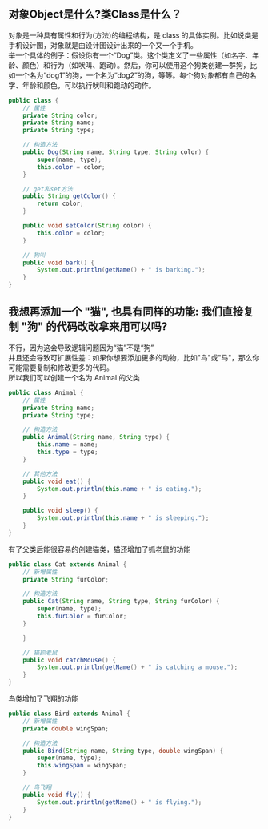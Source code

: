 ## 对象Object是什么?类Class是什么？
对象是一种具有属性和行为(方法)的编程结构，是 class 的具体实例。比如说类是手机设计图，对象就是由设计图设计出来的一个又一个手机。  
举一个具体的例子：假设你有一个“Dog”类。这个类定义了一些属性（如名字、年龄、颜色）和行为（如吠叫、跑动）。然后，你可以使用这个狗类创建一群狗，比如一个名为“dog1”的狗，一个名为“dog2”的狗，等等。每个狗对象都有自己的名字、年龄和颜色，可以执行吠叫和跑动的动作。
``` java
public class {
    // 属性
    private String color;
    private String name;
    private String type;

    // 构造方法
    public Dog(String name, String type, String color) {
        super(name, type);
        this.color = color;
    }

    // get和set方法
    public String getColor() {
        return color;
    }

    public void setColor(String color) {
        this.color = color;
    }

    // 狗叫
    public void bark() {
        System.out.println(getName() + " is barking.");
    }
}
```
## 我想再添加一个 "猫", 也具有同样的功能: 我们直接复制 "狗" 的代码改改拿来用可以吗?
不行，因为这会导致逻辑问题因为“猫”不是“狗”  
并且还会导致可扩展性差：如果你想要添加更多的动物，比如"鸟"或"马"，那么你可能需要复制和修改更多的代码。  
所以我们可以创建一个名为 Animal 的父类

``` java
public class Animal {
    // 属性
    private String name;
    private String type;

    // 构造方法
    public Animal(String name, String type) {
        this.name = name;
        this.type = type;
    }

    // 其他方法
    public void eat() {
        System.out.println(this.name + " is eating.");
    }

    public void sleep() {
        System.out.println(this.name + " is sleeping.");
    }
}
```

有了父类后能很容易的创建猫类，猫还增加了抓老鼠的功能  

``` java
public class Cat extends Animal {
    // 新增属性
    private String furColor;

    // 构造方法
    public Cat(String name, String type, String furColor) {
        super(name, type);
        this.furColor = furColor;
    }

    }

    // 猫抓老鼠
    public void catchMouse() {
        System.out.println(getName() + " is catching a mouse.");
    }
}

```
鸟类增加了飞翔的功能
``` java
public class Bird extends Animal {
    // 新增属性
    private double wingSpan;

    // 构造方法
    public Bird(String name, String type, double wingSpan) {
        super(name, type);
        this.wingSpan = wingSpan;
    }

    // 鸟飞翔
    public void fly() {
        System.out.println(getName() + " is flying.");
    }
}

```
